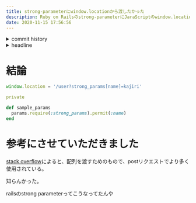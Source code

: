 ```yaml
---
title: strong-parameterにwindow.locationから渡したかった
description: Ruby on Railsのstrong-parameterにJaraScriptのwindow.locationから値を渡す方法です
date: 2020-11-15 17:56:56
---
```

<!-- history area start -->
<details><summary>commit history</summary><div><ol>
<li>2020/11/15 13:59:03 490d2a0</li>
</ol></div></details>
<!-- history area end -->
<!-- toc area start -->
<details><summary>headline</summary><div>
<!-- START doctoc generated TOC please keep comment here to allow auto update -->
<!-- DON'T EDIT THIS SECTION, INSTEAD RE-RUN doctoc TO UPDATE -->


- [結論](#%E7%B5%90%E8%AB%96)
- [参考にさせていただきました](#%E5%8F%82%E8%80%83%E3%81%AB%E3%81%95%E3%81%9B%E3%81%A6%E3%81%84%E3%81%9F%E3%81%A0%E3%81%8D%E3%81%BE%E3%81%97%E3%81%9F)

<!-- END doctoc generated TOC please keep comment here to allow auto update -->

</div></details>

<!-- toc area end -->
# 結論

```javascript
window.location = '/user?strong_params[name]=kajiri'
```

```ruby
private

def sample_params
  params.require(:strong_params).permit(:name)
end
```

# 参考にさせていただきました

[stack overflow](https://stackoverflow.com/questions/12809072/url-parameters-with-brackets)によると、配列を渡すためのもので、postリクエストでより多く使用されている。

知らんかった。

railsのstrong parameterってこうなってたんや
